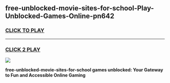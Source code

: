 
## free-unblocked-movie-sites-for-school-Play-Unblocked-Games-Online-pn642
<h3>
<a href="https://premium76.site?title=free-unblocked-movie-sites-for-school&ref=25A">CLICK TO PLAY</a></h3>
<hr>

<h3>
<a href="https://premium76.site?title=free-unblocked-movie-sites-for-school&ref=25A">CLICK 2 PLAY</a>
  
</h3>

<a href="https://premium76.site?title=free-unblocked-movie-sites-for-school&ref=25A"><img src="https://clearcache.store/games.png"></a>


**free-unblocked-movie-sites-for-school games unblocked: Your Gateway to Fun and Accessible Online Gaming**
